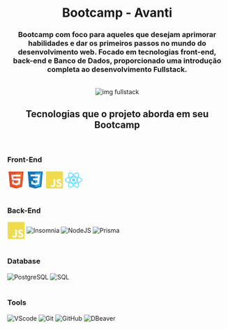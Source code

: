 <h1 align="center">Bootcamp - Avanti</h1>
<h3 align="center">Bootcamp com foco para aqueles que desejam aprimorar habilidades e dar os primeiros passos no mundo do desenvolvimento web.
Focado em tecnologias front-end, back-end e Banco de Dados, proporcionado uma introdução completa ao desenvolvimento Fullstack.
</h3>
<br/>
<div align="center"> 
 <img alt="img fullstack" src="https://img.genial.ly/65bc323385880b0016983e40/67c69a0b-fc89-453e-9ab9-e1dc96012316.gif" width="750" height="400" /> 
 </div>

## <h2 align="center"> Tecnologias que o projeto aborda em seu Bootcamp </h2>
<br/>

### Front-End
<div style="display: inline_block">
  <img align="center" alt="HTML" height="40" width="40" src="https://raw.githubusercontent.com/devicons/devicon/master/icons/html5/html5-original.svg" />
  <img align="center" alt="CSS" height="40" width="40" src="https://raw.githubusercontent.com/devicons/devicon/master/icons/css3/css3-original.svg" />
  <img align="center" alt="JS" height="40" width="40" src="https://raw.githubusercontent.com/devicons/devicon/master/icons/javascript/javascript-plain.svg" />
  <img align="center" alt="ReactJS" height="40" width="40" src="https://raw.githubusercontent.com/devicons/devicon/master/icons/react/react-original.svg" />
 </div>
 <br/>

 ###  Back-End

 <div style="display: inline_block">
    <img align="center" alt="JS" height="40" width="40" src="https://raw.githubusercontent.com/devicons/devicon/master/icons/javascript/javascript-plain.svg" />
  <img align="center" alt="Insomnia" height="40" width="40" src="https://cdn.jsdelivr.net/gh/devicons/devicon@latest/icons/insomnia/insomnia-original.svg" />
   <img align="center" alt="NodeJS" height="40" width="40" src="https://cdn.jsdelivr.net/gh/devicons/devicon/icons/nodejs/nodejs-original.svg" />
    <img align="center" alt="Prisma" height="40" width="40" src="https://github.com/Gabrielx11/Bootcamp-Avanti/assets/92554838/0bf52faa-c192-44d4-a99e-ae9d10766f67" />
    
 </div>
 <br/>

### Database
<div style="display: inline_block">
      <img align="center" alt="PostgreSQL" height="40" width="40" src="https://cdn.jsdelivr.net/gh/devicons/devicon@latest/icons/postgresql/postgresql-original.svg" />
      <img align="center" alt="SQL" height="40" width="40" src="https://github.com/Gabrielx11/Bootcamp-Avanti/assets/92554838/cc3cd618-5a6a-47b8-a404-d73ca05a3924" />
</div>
  <br/>
  
  ###  Tools
  <div style="display: inline_block">
  <img align="center" alt="VScode" height="40" width="40" src="https://cdn.jsdelivr.net/gh/devicons/devicon/icons/vscode/vscode-original.svg" />
  <img align="center" alt="Git" height="40" width="40" src="https://cdn.jsdelivr.net/gh/devicons/devicon/icons/git/git-original.svg" /> 
  <img align="center" alt="GitHub" height="40" width="40" src="https://github.com/Gabrielx11/Bootcamp-Avanti/assets/92554838/56762c01-d03c-42f8-98c3-c8ce8da290db"/>  
  <img align="center" alt="DBeaver" height="40" width="40" src="https://cdn.jsdelivr.net/gh/devicons/devicon@latest/icons/dbeaver/dbeaver-original.svg"/>
</div>

##
